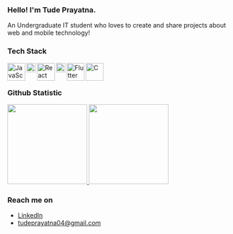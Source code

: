 ### Hello! I'm Tude Prayatna.

An Undergraduate IT student who loves to create and share projects about web and mobile technology!

### Tech Stack
  <a href="#"><img align="left" alt="JavaScript" title="JavaScript" width="40px" src="https://upload.wikimedia.org/wikipedia/commons/9/99/Unofficial_JavaScript_logo_2.svg" /></a>
  <a href="https://nodejs.org/"><img align="left" alt="NodeJS" title="NodeJS" width="21px" src="https://seeklogo.com/images/N/nodejs-logo-FBE122E377-seeklogo.com.png" /></a>
  <a href="https://reactjs.org/"><img align="left" alt="React" title="React" width="40px" src="https://cdn.worldvectorlogo.com/logos/react-2.svg" /></a>
  <a href="https://nextjs.org/"><img align="left" alt="Next" title="Next (React SSR Framework)" width="21px" src="https://iconape.com/wp-content/files/gm/82643/svg/next-js.svg" /></a>
  <a href="https://flutter.dev/">
  <img align="left" alt="Flutter" title="Flutter (Cross-platform SDK)" width="40px" src="https://cdn.worldvectorlogo.com/logos/flutter-logo.svg" />
</a>
<a href="https://raw.githubusercontent.com/devicons/devicon/master/icons/c/c-original.svg">
  <img align="left" alt="C" title="C (Programming Language)" width="40px" src="" />
</a>


  
  <br>
  <br>
  
### Github Statistic
<p align="left">
<a href="https://github.com/prayatnaaa">
  <img height="180em" src="https://github-readme-stats-eight-theta.vercel.app/api?username=prayatnaaa&show_icons=true&theme=algolia&include_all_commits=true&count_private=true"/>
  <img height="180em" src="https://github-readme-stats-eight-theta.vercel.app/api/top-langs/?username=prayatnaaa&layout=compact&langs_count=8&theme=algolia"/>
</a>
</p>

### Reach me on
- <a href="https://linkedin.com/in/prayatnaaa/">LinkedIn</a>
- tudeprayatna04@gmail.com
